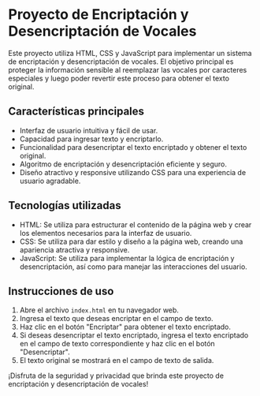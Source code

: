 # Proyecto de Encriptación y Desencriptación de Vocales

Este proyecto utiliza HTML, CSS y JavaScript para implementar un sistema de encriptación y desencriptación de vocales. El objetivo principal es proteger la información sensible al reemplazar las vocales por caracteres especiales y luego poder revertir este proceso para obtener el texto original.

## Características principales

- Interfaz de usuario intuitiva y fácil de usar.
- Capacidad para ingresar texto y encriptarlo.
- Funcionalidad para desencriptar el texto encriptado y obtener el texto original.
- Algoritmo de encriptación y desencriptación eficiente y seguro.
- Diseño atractivo y responsive utilizando CSS para una experiencia de usuario agradable.

## Tecnologías utilizadas

- HTML: Se utiliza para estructurar el contenido de la página web y crear los elementos necesarios para la interfaz de usuario.
- CSS: Se utiliza para dar estilo y diseño a la página web, creando una apariencia atractiva y responsive.
- JavaScript: Se utiliza para implementar la lógica de encriptación y desencriptación, así como para manejar las interacciones del usuario.

## Instrucciones de uso

1. Abre el archivo `index.html` en tu navegador web.
2. Ingresa el texto que deseas encriptar en el campo de texto.
3. Haz clic en el botón "Encriptar" para obtener el texto encriptado.
4. Si deseas desencriptar el texto encriptado, ingresa el texto encriptado en el campo de texto correspondiente y haz clic en el botón "Desencriptar".
5. El texto original se mostrará en el campo de texto de salida.

¡Disfruta de la seguridad y privacidad que brinda este proyecto de encriptación y desencriptación de vocales!
